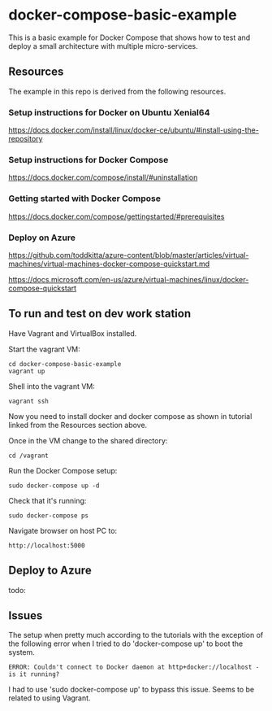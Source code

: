 # docker-compose-basic-example

This is a basic example for Docker Compose that shows how to test and deploy a small architecture with multiple micro-services.


## Resources

The example in this repo is derived from the following resources.

### Setup instructions for Docker on Ubuntu Xenial64

https://docs.docker.com/install/linux/docker-ce/ubuntu/#install-using-the-repository

### Setup instructions for Docker Compose

https://docs.docker.com/compose/install/#uninstallation

### Getting started with Docker Compose

https://docs.docker.com/compose/gettingstarted/#prerequisites

### Deploy on Azure

https://github.com/toddkitta/azure-content/blob/master/articles/virtual-machines/virtual-machines-docker-compose-quickstart.md

https://docs.microsoft.com/en-us/azure/virtual-machines/linux/docker-compose-quickstart


## To run and test on dev work station

Have Vagrant and VirtualBox installed.

Start the vagrant VM:

    cd docker-compose-basic-example
    vagrant up

Shell into the vagrant VM:

    vagrant ssh

Now you need to install docker and docker compose as shown in tutorial linked from the Resources section above.

Once in the VM change to the shared directory:

    cd /vagrant

Run the Docker Compose setup:

    sudo docker-compose up -d

Check that it's running:

    sudo docker-compose ps

Navigate browser on host PC to:

    http://localhost:5000

## Deploy to Azure

todo: 


## Issues

The setup when pretty much according to the tutorials with the exception of the following error when I tried to do 'docker-compose up' to boot the system.

    ERROR: Couldn't connect to Docker daemon at http+docker://localhost - is it running?

I had to use 'sudo docker-compose up' to bypass this issue. Seems to be related to using Vagrant.

